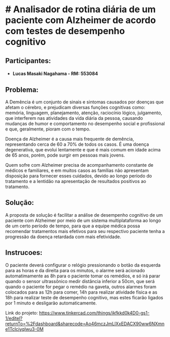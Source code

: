 # # Analisador de rotina diária de um paciente com Alzheimer de acordo com testes de desempenho cognitivo

## Participantes:
* <h4> Lucas Masaki Nagahama - RM: 553084

## Problema:

A Demência é um conjunto de sinais e sintomas causados por doenças que afetam o cérebro, e prejudicam diversas funções cognitivas como: memória, linguagem, planejamento, atenção, raciocínio lógico, julgamento, que interferem nas atividades da vida diária da pessoa, causando mudanças de humor e comportamento no desempenho social e profissional e que, geralmente, pioram com o tempo.

Doença de Alzheimer é a causa mais frequente de demência, representando cerca de 60 a 70% de todos os casos. É uma doença degenerativa, que evolui lentamente e que é mais comum em idade acima de 65 anos, porém, pode surgir em pessoas mais jovens.

Quem sofre com Alzheimer precisa de acompanhamento constante de médicos e familiares, e em muitos casos as famílias não apresentam disposição para fornecer esses cuidados, devido ao longo período do tratamento e a lentidão na apresentação de resultados positivos ao tratamento. 

## Solução:

A proposta de solução é facilitar a análise de desempenho cognitivo de um paciente com Alzheimer por meio de um sistema multiplataforma ao longo de um certo período de tempo, para que a equipe médica possa recomendar tratamentos mais efetivos para seu respectivo paciente tenha a progressão da doença retardada com mais efetividade.

## Instrucoes:

O paciente deverá configurar o relógio pressionando o botão da esquerda para as horas e da direita para os minutos, o alarme será acionado automatimamente as 8h para o paciente tomar os remédios, e só irá parar quando o sensor ultrassônico medir distância inferior a 50cm, que será quando o paciente for pegar o remédio na gaveta, outros alarmes foram colocados para as 12h para comer, 14h para realizar atividade física e as 18h para realizar teste de desempenho cognitivo, mas estes ficarão ligados por 1 minuto e desligarão automaticamente.

Link do projeto: 
https://www.tinkercad.com/things/ikfkkd0k4D0-gs1-1/editel?returnTo=%2Fdashboard&sharecode=Ao46mczJmLlXxEDACX90ww6NXmne1TcIcjyqlwu3-0M